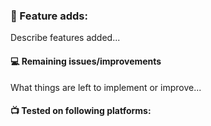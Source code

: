 ### 📌 Feature adds:

Describe features added...

#### 💻 Remaining issues/improvements

What things are left to implement or improve...

#### 📺 Tested on following platforms:
